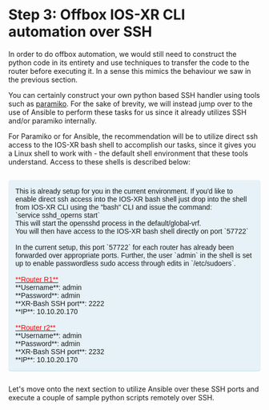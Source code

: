 # Step 3: Offbox IOS-XR CLI automation over SSH

In order to do offbox automation, we would still need to construct the python code in its entirety and use techniques to transfer the code to the router before executing it. In a sense this mimics the behaviour we saw in the previous section.  

You can certainly construct your own python based SSH handler using tools such as [paramiko](http://www.paramiko.org/). For the sake of brevity, we will instead jump over to the use of Ansible to perform these tasks for us since it already utilizes SSH and/or paramiko internally.

For Paramiko or for Ansible, the recommendation will be to utilize direct ssh access to the IOS-XR bash shell to accomplish our tasks, since it gives you a Linux shell to work with - the default shell environment that these tools understand. Access to these shells is described below:

<p style="margin: 2em 0!important;padding: 1em;font-family: CiscoSans,Arial,Helvetica,sans-serif;font-size: 1em !important;text-indent: initial;background-color: #e6f2f7;border-radius: 5px;box-shadow: 0 1px 1px rgba(0,127,171,0.25);">This is already setup for you in the current environment. If you'd like to enable direct ssh access into the IOS-XR bash shell just drop into the shell from IOS-XR CLI using the "bash" CLI and issue the command: <br/>`service sshd_operns start`<br/>This will start the opensshd process in the default/global-vrf. <br/>You will then have access to the IOS-XR bash shell directly on port `57722`<br/><br/>In the current setup, this port `57722` for each router has already been forwarded over appropriate ports. Further, the user `admin` in the shell is set up to enable passwordless sudo access through edits in `/etc/sudoers`.  <br/><br/><u><font color="red">**Router R1**</font></u><br/>**Username**: admin<br/>**Password**: admin<br/>**XR-Bash SSH port**: 2222<br/>**IP**: 10.10.20.170
<br/><br/>
<u><font color="red">**Router r2**</font></u><br/>**Username**: admin<br/>**Password**: admin<br/>**XR-Bash SSH port**: 2232<br/>**IP**: 10.10.20.170
</p>  

Let's move onto the next section to utilize Ansible over these SSH ports and execute a couple of sample python scripts remotely over SSH.
